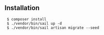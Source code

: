 ## Installation

~~~
 $ composer install
 $ ./vendor/bin/sail up -d
 $ ./vendor/bin/sail artisan migrate --seed
~~~
